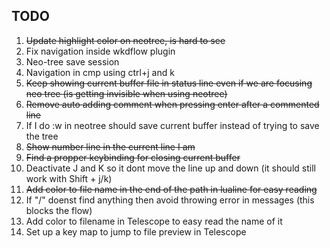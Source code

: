 ## TODO

1) ~~Update highlight color on neotree, is hard to see~~
2) Fix navigation inside wkdflow plugin
3) Neo-tree save session
4) Navigation in cmp using ctrl+j and k
5) ~~Keep showing current buffer file in status line even if we are focusing neo tree (is getting invisible when using neotree)~~
6) ~~Remove auto adding comment when pressing enter after a commented line~~
7) If I do :w in neotree should save current buffer instead of trying to save the tree
8) ~~Show number line in the current line I am~~
9) ~~Find a propper keybinding for closing current buffer~~
10) Deactivate J and K so it dont move the line up and down (it should still work with Shift + j/k)
11) ~~Add color to file name in the end of the path in lualine for easy reading~~
12) If "/" doenst find anything then avoid throwing error in messages (this blocks the flow)
13) Add color to filename in Telescope to easy read the name of it
14) Set up a key map to jump to file preview in Telescope
